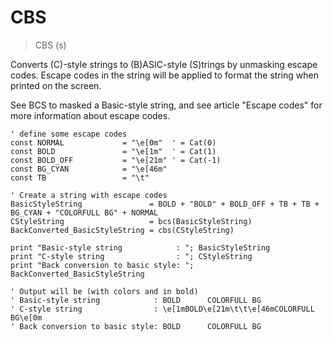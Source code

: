 # CBS

> CBS (s)

Converts (C)-style strings to (B)ASIC-style (S)trings by unmasking escape codes. Escape codes in the string will be applied to format the string when printed on the screen.

See BCS to masked a Basic-style string, and see article "Escape codes" for more information about escape codes.

```
' define some escape codes
const NORMAL             = "\e[0m"  ' = Cat(0)
const BOLD               = "\e[1m"  ' = Cat(1)
const BOLD_OFF           = "\e[21m" ' = Cat(-1)
const BG_CYAN            = "\e[46m"
const TB                 = "\t"

' Create a string with escape codes
BasicStyleString               = BOLD + "BOLD" + BOLD_OFF + TB + TB + BG_CYAN + "COLORFULL BG" + NORMAL
CStyleString                   = bcs(BasicStyleString)
BackConverted_BasicStyleString = cbs(CStyleString)

print "Basic-style string            : "; BasicStyleString
print "C-style string                : "; CStyleString
print "Back conversion to basic style: "; BackConverted_BasicStyleString

' Output will be (with colors and in bold)
' Basic-style string            : BOLD		COLORFULL BG
' C-style string                : \e[1mBOLD\e[21m\t\t\e[46mCOLORFULL BG\e[0m
' Back conversion to basic style: BOLD		COLORFULL BG
```




